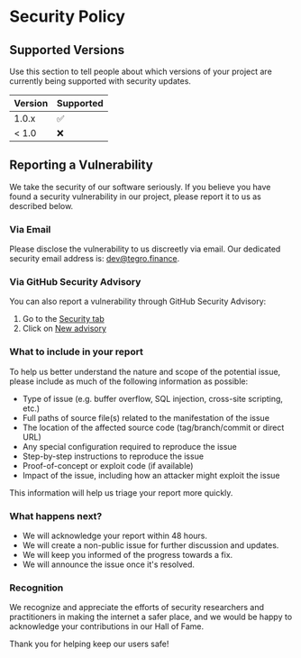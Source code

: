 # Security Policy

## Supported Versions

Use this section to tell people about which versions of your project are currently being supported with security updates.

| Version | Supported          |
| ------- | ------------------ |
| 1.0.x   | :white_check_mark: |
| < 1.0   | :x:                |

## Reporting a Vulnerability

We take the security of our software seriously. If you believe you have found a security vulnerability in our project, please report it to us as described below.

### Via Email

Please disclose the vulnerability to us discreetly via email. Our dedicated security email address is: dev@tegro.finance.

### Via GitHub Security Advisory

You can also report a vulnerability through GitHub Security Advisory:

1. Go to the [Security tab](https://github.com/TegroTON/DEX-Fronent-new-TON-SDK/security/advisories)
2. Click on [New advisory](https://github.com/TegroTON/DEX-Fronent-new-TON-SDK/security/advisories/new)

### What to include in your report

To help us better understand the nature and scope of the potential issue, please include as much of the following information as possible:

- Type of issue (e.g. buffer overflow, SQL injection, cross-site scripting, etc.)
- Full paths of source file(s) related to the manifestation of the issue
- The location of the affected source code (tag/branch/commit or direct URL)
- Any special configuration required to reproduce the issue
- Step-by-step instructions to reproduce the issue
- Proof-of-concept or exploit code (if available)
- Impact of the issue, including how an attacker might exploit the issue

This information will help us triage your report more quickly.

### What happens next?

- We will acknowledge your report within 48 hours.
- We will create a non-public issue for further discussion and updates.
- We will keep you informed of the progress towards a fix.
- We will announce the issue once it's resolved.

### Recognition

We recognize and appreciate the efforts of security researchers and practitioners in making the internet a safer place, and we would be happy to acknowledge your contributions in our Hall of Fame.

Thank you for helping keep our users safe!
